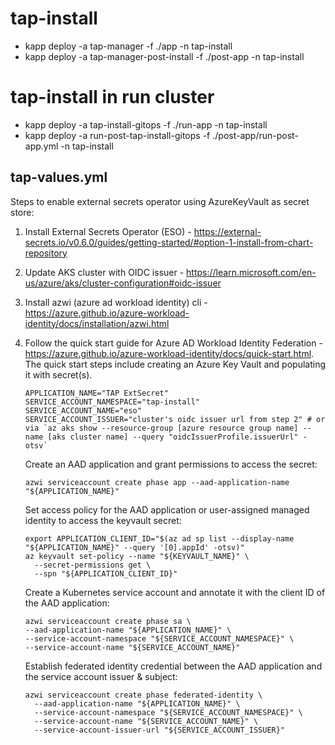 # tap-install

- kapp deploy -a tap-manager -f ./app -n tap-install 
- kapp deploy -a tap-manager-post-install -f ./post-app -n tap-install 

# tap-install in run cluster
- kapp deploy -a tap-install-gitops -f ./run-app -n tap-install 
- kapp deploy -a run-post-tap-install-gitops -f ./post-app/run-post-app.yml -n tap-install 


## tap-values.yml

Steps to enable external secrets operator using AzureKeyVault as secret store:
1. Install External Secrets Operator (ESO) - https://external-secrets.io/v0.6.0/guides/getting-started/#option-1-install-from-chart-repository
2. Update AKS cluster with OIDC issuer - https://learn.microsoft.com/en-us/azure/aks/cluster-configuration#oidc-issuer
3. Install azwi (azure ad workload identity) cli - https://azure.github.io/azure-workload-identity/docs/installation/azwi.html
4. Follow the quick start guide for Azure AD Workload Identity Federation - https://azure.github.io/azure-workload-identity/docs/quick-start.html. The quick start steps include creating an Azure Key Vault and populating it with secret(s).


    ```
    APPLICATION_NAME="TAP ExtSecret"
    SERVICE_ACCOUNT_NAMESPACE="tap-install"
    SERVICE_ACCOUNT_NAME="eso"
    SERVICE_ACCOUNT_ISSUER="cluster's oidc issuer url from step 2" # or via `az aks show --resource-group [azure resource group name] --name [aks cluster name] --query "oidcIssuerProfile.issuerUrl" -otsv`
    ```

    Create an AAD application and grant permissions to access the secret:
    ```
    azwi serviceaccount create phase app --aad-application-name "${APPLICATION_NAME}"
    ```

    Set access policy for the AAD application or user-assigned managed identity to access the keyvault secret:
    ```
    export APPLICATION_CLIENT_ID="$(az ad sp list --display-name "${APPLICATION_NAME}" --query '[0].appId' -otsv)"
    az keyvault set-policy --name "${KEYVAULT_NAME}" \
      --secret-permissions get \
      --spn "${APPLICATION_CLIENT_ID}"
    ```

    Create a Kubernetes service account and annotate it with the client ID of the AAD application:
    ```
    azwi serviceaccount create phase sa \
    --aad-application-name "${APPLICATION_NAME}" \
    --service-account-namespace "${SERVICE_ACCOUNT_NAMESPACE}" \
    --service-account-name "${SERVICE_ACCOUNT_NAME}"
    ```

    Establish federated identity credential between the AAD application and the service account issuer & subject:
    ```
    azwi serviceaccount create phase federated-identity \
      --aad-application-name "${APPLICATION_NAME}" \
      --service-account-namespace "${SERVICE_ACCOUNT_NAMESPACE}" \
      --service-account-name "${SERVICE_ACCOUNT_NAME}" \
      --service-account-issuer-url "${SERVICE_ACCOUNT_ISSUER}"
    ```
